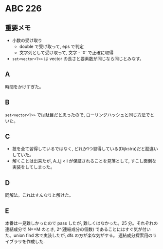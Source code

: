 # ABC 226

## 重要メモ

- 小数の受け取り
  - double で受け取って, eps で判定
  - 文字列として受け取って, 文字 - '0' で正確に取得
- `set<vector<T>>` は vector の長さと要素数が同じなら同じとみなす。

## A

時間をかけすぎた。

## B

`set<vector<T>>` では駄目だと思ったので, ローリングハッシュと同じ方法でといた。

## C

- 技を全て習得しているではなく, どれか1つ習得している(Dijkstra)だと勘違いしていた。
- 解くことは出来たが, A_i,j < i が保証されることを見落として, すこし面倒な実装をしてしまった。

## D

同解法。これはすんなりと解けた。

## E

本番は一見難しかったので pass したが, 難しくはなかった。25 分。それぞれの連結成分で N==M のとき, 2^(連結成分の個数) であることにはすぐ気が付いた。union find 木で実装したが, dfs の方が楽な気がする。
連結成分探索用のライブラリを作成した.
